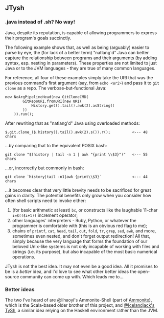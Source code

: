 ## JTysh

### .java instead of .sh? No way!
Java, despite its reputation, is capable of allowing programmers to express their program's goals succinctly.

The following example shows that, as well as being (arguably) easier to parse by eye, the (for lack of a better term) "natlang'd" Java can better capture the relationship between programs and their arguments (by adding syntax, esp. nesting in parameters).
These properties are not limited to just Java or to the JVM languages - they are true of many common languages.

For reference, all four of these examples simply take the URI that was the previous command's first argument (say, from `echo <uri>`) and pass it to `git clone` as a repo. The verbose-but-functional Java:
```
new NoArgPipelineHead(new GitCloneCMD(
		GitRepoURI.fromURI(new URI(
			History.get().tail().awk(2).asString()
		))
	)).run();
```
After rewriting that as "natlang'd" Java using overloaded methods:
```
$.git.clone_($.history().tail().awk(2).s()).r();          <--- 48 chars
```
...by comparing that to the equivalent POSIX bash:
```
git clone "$(history | tail -n 1 | awk "{print \\$3}")"   <--- 55 chars
```
...or, incorrectly but commonly in bash:
```
git clone `history|tail -n1|awk {print\\$3}`              <--- 44 chars
```
...it becomes clear that very little brevity needs to be sacrificed for great gains in clarity.
The potential benefits only grow when you consider how often shell scripts need to invoke either:
1. (for basic arithmetic at least) `bc`, or constructs like the laughable 11-char `i=$(($i+1))` increment operator;
2. other languages' interpreters - Ruby, Python, or whatever the programmer is comfortable with (this is an obvious red flag to me);
3. chains of `printf`, `cat`, `head`, `tail`, `cut`, `fold`, `tr`, `grep`, `sed`, `awk`, and more, sometimes even nested, and don't forget output redirection!
All that, simply because the very language that forms the foundation of our beloved Unix-like systems is not only incapable of working with files and strings (i.e. its purpose), but also incapable of the most basic numerical operations.

JTysh is not the best idea. It may not even be a good idea. All it promises to be is a *better* idea, and I'd love to see what other better ideas the open-source community can come up with. Which leads me to...

### Better ideas
The two I've heard of are @lihaoyi's Ammonite-Shell (part of [Ammonite](https://github.com/lihaoyi/ammonite)), which is the Scala-based older brother of this project, and [@Icelandjack's TySh](https://github.com/Icelandjack/TySh), a similar idea relying on the Haskell environment rather than the JVM.
